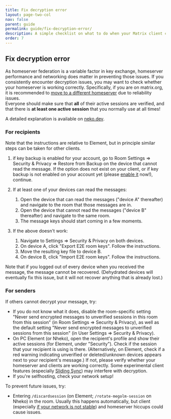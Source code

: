 ```yaml
---
title: Fix decryption error
layout: page-two-col
nav: false
parent: guide
permalink: guide/fix-decryption-error/
description: A simple checklist on what to do when your Matrix client cannot decrypt messages.
order: 7
---
```


## Fix decryption error

<div class="flash flash-warn">
  As homeserver federation is a variable factor in key exchange, homeserver performance and networking does matter in preventing those issues. If you consistently encounter decryption issues, you may want to check whether your homeserver is working correctly. Specifically, if you are on matrix.org, it is recommended to <a href="https://servers.joinmatrix.org">move to a different homeserver</a> due to reliability issues.
</div>

<div class="flash">
  Everyone should make sure that <b>all</b> of their active sessions are verified, and that there is <b>at least one active session</b> that you normally use at all times!
</div>

A detailed explanation is available on [neko.dev](https://blog.neko.dev/posts/unable-to-decrypt-matrix.html).

### For recipients

Note that the instructions are relative to Element, but in principle similar steps can be taken for other clients.

1. if key backup is enabled for your account, go to Room Settings => Security & Privacy => Restore from Backup on the device that cannot read the message. If the option does not exist on your client, or if key backup is not enabled on your account yet (please [enable it](https://joinmatrix.org/guide/#encryption) now!), continue.
2. If at least one of your devices can read the messages:

    1. Open the device that can read the messages ("device A" thereafter) and navigate to the room that those messages are in.
    2. Open the device that cannot read the messages ("device B" thereafter) and navigate to the same room.
    3. The message keys should start coming in a few moments.

3. If the above doesn't work:

    1. Navigate to Settings => Security & Privacy on both devices.
    2. On device A, click "Export E2E room keys". Follow the instructions.
    3. Move the resulting key file to device B.
    4. On device B, click "Import E2E room keys". Follow the instructions.

Note that if you logged out of every device when you received the message, the message cannot be recovered. (Dehydrated devices will eventually fix this issue, but it will not recover anything that is already lost.)

### For senders

If others cannot decrypt your message, try:

* If you do not know what it does, disable the room-specific setting "Never send encrypted messages to unverified sessions in this room from this session" (in Room Settings => Security & Privacy), as well as the default setting "Never send encrypted messages to unverified sessions from this session" (in User Settings => Security & Privacy).
* On PC Element (or Nheko), open the recipient's profile and show their active sessions (for Element, under "Security"). Check if the session that your recipient is using is there. (Alternatively, on Element, check if a red warning indicating unverified or deleted/unknown devices appears next to your recipient's message.) If not, please verify whether your homeserver and clients are working correctly. Some experimental client features (especially [Sliding Sync](https://github.com/element-hq/element-web/issues/27580)) may interfere with decryption.
* If you're selfhosting, check your network setup!

To prevent future issues, try:

* Entering `/discardsession` (on Element; `/rotate-megolm-session` on Nheko) in the room. Usually this happens automatically, but client (especially [if your network is not stable](https://mastodon.catgirl.cloud/@sophie/112643481203081172)) and homeserver hiccups could cause issues.
